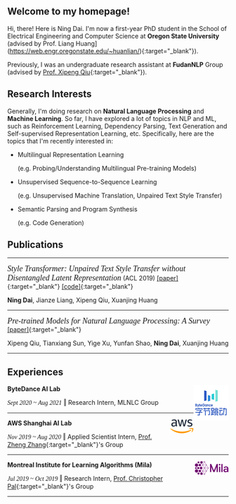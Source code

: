 ## Welcome to my homepage!

Hi, there! Here is Ning Dai. I'm now a first-year PhD student in the School of Electrical Engineering and Computer Science at **Oregon State University** (advised by Prof. Liang Huang](https://web.engr.oregonstate.edu/~huanlian/){:target="_blank"}). 

Previously, I was an undergraduate research assistant at **FudanNLP** Group (advised by [Prof. Xipeng Qiu](https://xpqiu.github.io/en.html){:target="_blank"}).  





## Research Interests

Generally, I'm doing research on **Natural Language Processing** and **Machine Learning**. So far, I have explored a lot of topics in NLP and ML, such as Reinforcement Learning, Dependency Parsing, Text Generation and Self-supervised Representation Learning, etc. Specifically, here are the topics that I'm recently interested in:

- Multilingual Representation Learning

  (e.g. Probing/Understanding Multilingual Pre-training Models)

- Unsupervised Sequence-to-Sequence Learning 

  (e.g. Unsupervised Machine Translation, Unpaired Text Style Transfer)

- Semantic Parsing and Program Synthesis

  (e.g. Code Generation)



## Publications

------

*<font face ="Times New Roman" size="4">Style Transformer:  Unpaired Text Style Transfer without Disentangled Latent Representation</font>* (ACL 2019)  [[paper]](https://www.aclweb.org/anthology/P19-1601.pdf){:target="_blank"}  [[code]](https://github.com/fastnlp/style-transformer){:target="_blank"}  

**Ning Dai**, Jianze Liang, Xipeng Qiu, Xuanjing Huang

------

*<font face ="Times New Roman" size="4">Pre-trained Models for Natural Language Processing: A Survey</font>*   [[paper]](https://arxiv.org/pdf/2003.08271.pdf){:target="_blank"} 

Xipeng Qiu, Tianxiang Sun, Yige Xu, Yunfan Shao, **Ning Dai**, Xuanjing Huang

------



## Experiences

**ByteDance AI Lab**  <img src="./assets/img/ByteDance_logo.png" align='right'> 

*<font face ="Times New Roman">Sept 2020 ~ Aug 2021</font>*     ‖  Research Intern,  MLNLC  Group

------

**AWS Shanghai AI Lab**  <img src='./assets/img/aws_logo.png' align='right'> 

*<font face ="Times New Roman">Nov 2019 ~ Aug 2020</font>*     ‖  Applied Scientist Intern,  [Prof. Zheng Zhang](https://shanghai.nyu.edu/academics/faculty/directory/zheng-zhang){:target="_blank"}'s Group

------

**Montreal Institute for Learning Algorithms (Mila)**  <img src='./assets/img/mila_logo.png' align='right'>

*<font face ="Times New Roman">Jul 2019 ~ Oct 2019</font>* ‖  Research Intern,  [Prof. Christopher Pal](https://mila.quebec/en/person/pal-christopher/){:target="_blank"}'s Group

------

